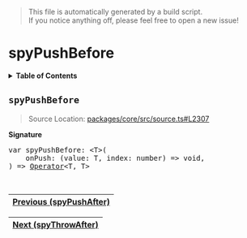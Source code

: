> This file is automatically generated by a build script.<br>If you notice anything off, please feel free to open a new issue!

# spyPushBefore

<details><summary><b>Table of Contents</b></summary><br>

1. [<code>spyPushBefore</code>](#spyPushBefore)</details>

## <a name="spyPushBefore"></a><code>spyPushBefore</code>

> Source Location: [packages\/core\/src\/source.ts#L2307](..\/..\/packages\/core\/src\/source.ts#L2307)

<b>Signature</b>

<pre>var spyPushBefore: &lt;T&gt;(<br>    onPush: (value: T, index: number) =&gt; void,<br>) =&gt; <a href="../01-api-basics/04-Operator.md#Operator">Operator</a>&lt;T, T&gt;</pre><br>

| [Previous \(spyPushAfter\)](075-spyPushAfter.md#readme) |
| --- |

<div align="right">

| [Next \(spyThrowAfter\)](077-spyThrowAfter.md#readme) |
| --- |
</div>
